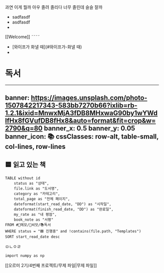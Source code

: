 과연 이게 뭘까
아우 졸려
졸리다
너무 졸린데 슬슬 잘까
* sadfasdf
* asdfasdf
* 

[[Welcome]]
˜˜˜˜
- [와이프가 화낼 때](#와이프가-화낼 때)
- 
# 독서


---
banner: https://images.unsplash.com/photo-1507842217343-583bb7270b66?ixlib=rb-1.2.1&ixid=MnwxMjA3fDB8MHxwaG90by1wYWdlfHx8fGVufDB8fHx8&auto=format&fit=crop&w=2790&q=80
banner_x: 0.5
banner_y: 0.05
banner_icon: 📚
cssClasses: row-alt, table-small, col-lines, row-lines
---

## 🟦 읽고 있는 책
```dataview
TABLE without id
	status as "상태",
	file.link as "도서명",
	category as "카테고리",
	total_page as "전체 페이지", 
	dateformat(start_read_date, "DD") as "시작일",
	dateformat(finish_read_date, "DD") as "완료일",
	my_rate as "내 평점",
	book_note as "서평"
FROM #📔메모/🌰씨앗/📚독서
WHERE status = "🟦 진행중" and !contains(file.path, "Templates")
SORT start_read_date desc

```



ㅁㄴㅇㄹ

```
import numpy as np
```
[[오르미 2기/4번째 프로젝트/무제 파일|무제 파일]]

